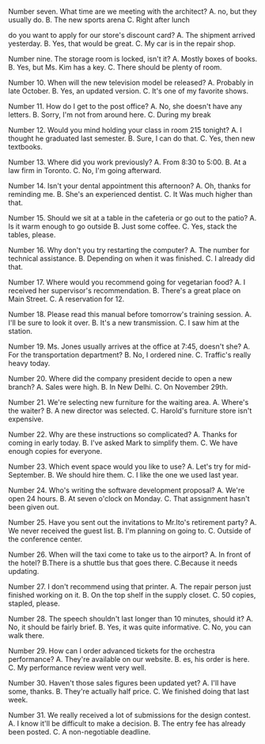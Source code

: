 Number seven.
What time are we meeting with the architect?
A. no, but they usually do.
B. The new sports arena
C. Right after lunch

do you want to apply for our store's discount card?
A. The shipment arrived yesterday.
B. Yes, that would be great.
C. My car is in the repair shop.

Number nine.
The storage room is locked, isn't it?
A. Mostly boxes of books.
B. Yes, but Ms. Kim has a key.
C. There should be plenty of room.

Number 10.
When will the new television model be released?
A. Probably in late October.
B. Yes, an updated version.
C. It's one of my favorite shows.

Number 11.
How do I get to the post office?
A. No, she doesn't have any letters.
B. Sorry, I'm not from around here.
C. During my break

Number 12.
Would you mind holding your class in room 215 tonight?
A. I thought he graduated last semester.
B. Sure, I can do that.
C. Yes, then new textbooks.

Number 13. Where did you work previously?
A. From 8:30 to 5:00.
B. At a law firm in Toronto.
C. No, I'm going afterward.

Number 14.
Isn't your dental appointment this afternoon?
A. Oh, thanks for reminding me.
B. She's an experienced dentist.
C. It Was much higher than that.

Number 15.
Should we sit at a table in the cafeteria or go out to the patio?
A. Is it warm enough to go outside
B. Just some coffee.
C. Yes, stack the tables, please.

Number 16.
Why don't you try restarting the computer?
A. The number for technical assistance.
B. Depending on when it was finished.
C. I already did that.

Number 17.
Where would you recommend going for vegetarian food?
A. I received her supervisor's
recommendation.
B. There's a great place on Main Street.
C. A reservation for 12.

Number 18.
Please read this manual before tomorrow's training session.
A. I'll be sure to look it over.
B. It's a new transmission.
C. I saw him at the station.

Number 19.
Ms. Jones usually arrives at the office at 7:45, doesn't she?
A. For the transportation department?
B. No, I ordered nine.
C. Traffic's really heavy today.

Number 20.
Where did the company president decide to open a new branch?
A. Sales were high.
B. In New Delhi.
C. On November 29th.

Number 21.
We're selecting new furniture for the waiting area.
A. Where's the waiter?
B. A new director was selected.
C. Harold's furniture store isn't expensive.

Number 22.
Why are these instructions so complicated?
A. Thanks for coming in early today.
B. I've asked Mark to simplify them.
C. We have enough copies for everyone.

Number 23.
Which event space would you like to use?
A. Let's try for mid-September.
B. We should hire them.
C. I like the one we used last year.

Number 24.
Who's writing the software development proposal?
A. We're open 24 hours.
B. At seven o'clock on Monday.
C. That assignment hasn't been given out.

Number 25.
Have you sent out the invitations to Mr.Ito's retirement party?
A. We never received the guest list.
B. I'm planning on going to.
C. Outside of the conference center.

Number 26.
When will the taxi come to take us to the airport?
A. In front of the hotel?
B.There is a shuttle bus that goes there.
C.Because it needs updating.

Number 27.
I don't recommend using that printer.
A. The repair person just
finished working on it.
B. On the top shelf in the supply closet.
C. 50 copies, stapled, please.

Number 28.
The speech shouldn't last longer than 10 minutes, should it?
A. No, it should be fairly brief.
B. Yes, it was quite informative.
C. No, you can walk there.

Number 29.
How can I order advanced tickets for the orchestra performance?
A. They're available on our website.
B. es, his order is here.
C. My performance review went very well.

Number 30.
Haven't those sales figures been updated yet?
A. I'll have some, thanks.
B. They're actually half price.
C. We finished doing that last week.

Number 31.
We really received a lot of submissions for the design contest.
A. I know it'll be difficult
to make a decision.
B. The entry fee has already been posted.
C. A non-negotiable deadline.
